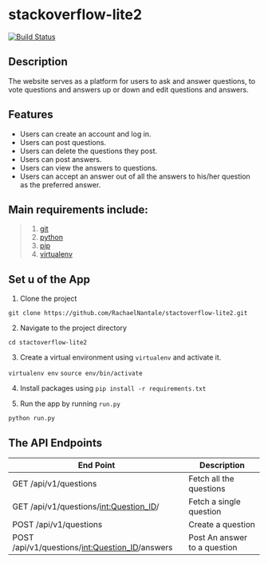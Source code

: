 # stackoverflow-lite2
[![Build Status](https://travis-ci.org/RachaelNantale/stactoverflow-lite2.svg?branch=tests)](https://travis-ci.org/RachaelNantale/stactoverflow-lite2)


## Description
The website serves as a platform for users to ask and answer questions, to vote questions and answers up or down and edit questions and answers.


## Features

- Users can create an account and log in. 
-  Users can post questions. 
-  Users can delete the questions they post. 
-  Users can post answers. 
-  Users can view the answers to questions. 
-  Users can accept an answer out of all the answers to his/her question as the preferred
answer.  


## Main requirements include:
> 1. [git](https://git-scm.com/)
>2. [python](https://docs.python.org/) 
> 3. [pip](https://pypi.python.org/pypi/pip) 
> 4. [virtualenv](https://virtualenv.pypa.io/en/stable/) 

## Set u of the App
1. Clone the project

`git clone https://github.com/RachaelNantale/stactoverflow-lite2.git`

2. Navigate to the project directory

`cd stactoverflow-lite2`

3. Create a virtual environment using `virtualenv` and activate it.

`virtualenv env`
`source env/bin/activate`

4. Install packages using `pip install -r requirements.txt`

5. Run the app by running `run.py`

`python run.py`

## The API Endpoints

| End Point  | Description |
| ------------- | ------------- |
| GET /api/v1/questions | Fetch all the questions |
| GET /api/v1/questions/<int:Question_ID>/ |  Fetch a single question |
| POST /api/v1/questions |Create a question|
| POST /api/v1/questions/<int:Question_ID>/answers|Post An answer to a question |
